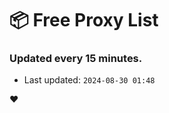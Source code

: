 # :package: Free Proxy List
### Updated every 15 minutes.

- Last updated: `2024-08-30 01:48`

:heart:
